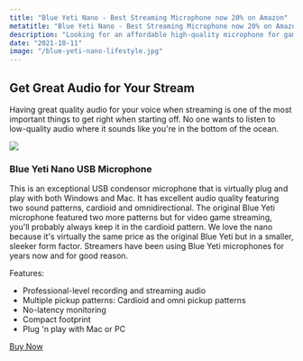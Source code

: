 ```yaml
---
title: "Blue Yeti Nano - Best Streaming Microphone now 20% on Amazon"
metatitle: "Blue Yeti Nano - Best Streaming Microphone now 20% on Amazon - Streaming microphone streamlabs video capture device"
description: "Looking for an affordable high-quality microphone for game streaming on Twich? The Blue Yeti Nano is now $79.99 on Amazon."
date: "2021-10-11"
image: "/blue-yeti-nano-lifestyle.jpg"
---
```


## Get Great Audio for Your Stream

Having great quality audio for your voice when streaming is one of the most important things to get right when starting off. No one wants to listen to low-quality audio where it sounds like you're in the bottom of the ocean.


<a href="https://www.amazon.com/Blue-Premium-Recording-Streaming-Blackout-988-000400/dp/B07QLNYBG9?dchild=1&keywords=yeti+nano&qid=1633966748&sr=8-5&linkCode=li3&tag=gamestreamingsetup-20&linkId=779db5121c5a1d0e929e2e2a601ec011&language=en_US&ref_=as_li_ss_il" target="_blank"><img border="0" src="//ws-na.amazon-adsystem.com/widgets/q?_encoding=UTF8&ASIN=B07QLNYBG9&Format=_SL250_&ID=AsinImage&MarketPlace=US&ServiceVersion=20070822&WS=1&tag=gamestreamingsetup-20&language=en_US" ></a><img src="https://ir-na.amazon-adsystem.com/e/ir?t=gamestreamingsetup-20&language=en_US&l=li3&o=1&a=B07QLNYBG9" width="1" height="1" border="0" alt="" style="border:none !important; margin:0px !important;" />

### Blue Yeti Nano USB Microphone

This is an exceptional USB condensor microphone that is virtually plug and play with both Windows and Mac. It has excellent audio quality featuring two sound patterns, cardioid and omnidirectional. The original Blue Yeti microphone featured two more patterns but for video game streaming, you'll probably always keep it in the cardioid pattern. We love the nano because it's virtually the same price as the original Blue Yeti but in a smaller, sleeker form factor. Streamers have been using Blue Yeti microphones for years now and for good reason.

Features:
- Professional-level recording and streaming audio
- Multiple pickup patterns: Cardioid and omni pickup patterns
- No-latency monitoring
- Compact footprint
- Plug 'n play with Mac or PC

<a class="btn btn-primary mt-2" href="https://amzn.to/3mM1qym">Buy Now</a>
